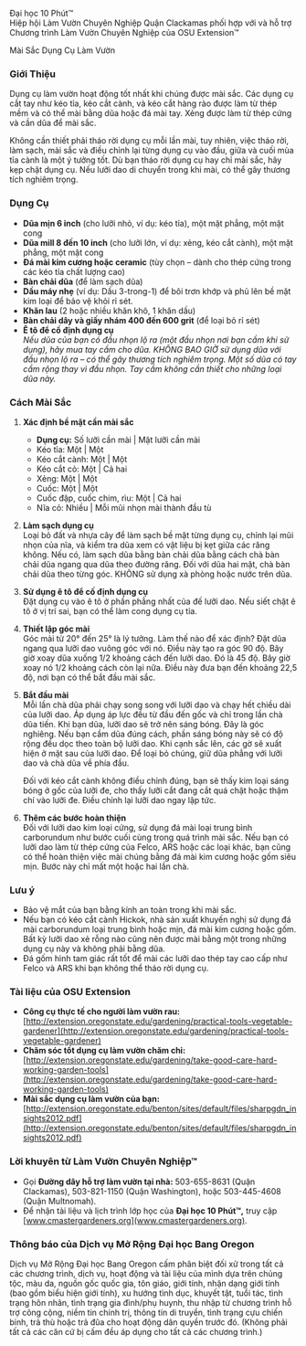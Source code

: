 Đại học 10 Phút™  
Hiệp hội Làm Vườn Chuyên Nghiệp Quận Clackamas phối hợp với và hỗ trợ  
Chương trình Làm Vườn Chuyên Nghiệp của OSU Extension™  

Mài Sắc Dụng Cụ Làm Vườn  

### Giới Thiệu  
Dụng cụ làm vườn hoạt động tốt nhất khi chúng được mài sắc. Các dụng cụ cắt tay như kéo tỉa, kéo cắt cành, và kéo cắt hàng rào được làm từ thép mềm và có thể mài bằng dũa hoặc đá mài tay. Xẻng được làm từ thép cứng và cần dũa để mài sắc.  

Không cần thiết phải tháo rời dụng cụ mỗi lần mài, tuy nhiên, việc tháo rời, làm sạch, mài sắc và điều chỉnh lại từng dụng cụ vào đầu, giữa và cuối mùa tỉa cành là một ý tưởng tốt. Dù bạn tháo rời dụng cụ hay chỉ mài sắc, hãy kẹp chặt dụng cụ. Nếu lưỡi dao di chuyển trong khi mài, có thể gây thương tích nghiêm trọng.  

### Dụng Cụ  
- **Dũa mịn 6 inch** (cho lưỡi nhỏ, ví dụ: kéo tỉa), một mặt phẳng, một mặt cong  
- **Dũa mill 8 đến 10 inch** (cho lưỡi lớn, ví dụ: xẻng, kéo cắt cành), một mặt phẳng, một mặt cong  
- **Đá mài kim cương hoặc ceramic** (tùy chọn – dành cho thép cứng trong các kéo tỉa chất lượng cao)  
- **Bàn chải dũa** (để làm sạch dũa)  
- **Dầu máy nhẹ** (ví dụ: Dầu 3-trong-1) để bôi trơn khớp và phủ lên bề mặt kim loại để bảo vệ khỏi rỉ sét.  
- **Khăn lau** (2 hoặc nhiều khăn khô, 1 khăn dầu)  
- **Bàn chải dây và giấy nhám 400 đến 600 grit** (để loại bỏ rỉ sét)  
- **Ê tô để cố định dụng cụ**  
*Nếu dũa của bạn có đầu nhọn lộ ra (một đầu nhọn nơi bạn cầm khi sử dụng), hãy mua tay cầm cho dũa. KHÔNG BAO GIỜ sử dụng dũa với đầu nhọn lộ ra – có thể gây thương tích nghiêm trọng. Một số dũa có tay cầm rộng thay vì đầu nhọn. Tay cầm không cần thiết cho những loại dũa này.*  

### Cách Mài Sắc  
1. **Xác định bề mặt cần mài sắc**  
   - **Dụng cụ:** Số lưỡi cần mài | Mặt lưỡi cần mài  
   - Kéo tỉa: Một | Một  
   - Kéo cắt cành: Một | Một  
   - Kéo cắt cỏ: Một | Cả hai  
   - Xẻng: Một | Một  
   - Cuốc: Một | Một  
   - Cuốc đập, cuốc chim, rìu: Một | Cả hai  
   - Nĩa cỏ: Nhiều | Mỗi mũi nhọn mài thành đầu tù  

2. **Làm sạch dụng cụ**  
   Loại bỏ đất và nhựa cây để làm sạch bề mặt từng dụng cụ, chỉnh lại mũi nhọn của nĩa, và kiểm tra dũa xem có vật liệu bị kẹt giữa các răng không. Nếu có, làm sạch dũa bằng bàn chải dũa bằng cách chà bàn chải dũa ngang qua dũa theo đường răng. Đối với dũa hai mặt, chà bàn chải dũa theo từng góc. KHÔNG sử dụng xà phòng hoặc nước trên dũa.  

3. **Sử dụng ê tô để cố định dụng cụ**  
   Đặt dụng cụ vào ê tô ở phần phẳng nhất của đế lưỡi dao. Nếu siết chặt ê tô ở vị trí sai, bạn có thể làm cong dụng cụ tỉa.  

4. **Thiết lập góc mài**  
   Góc mài từ 20° đến 25° là lý tưởng. Làm thế nào để xác định? Đặt dũa ngang qua lưỡi dao vuông góc với nó. Điều này tạo ra góc 90 độ. Bây giờ xoay dũa xuống 1/2 khoảng cách đến lưỡi dao. Đó là 45 độ. Bây giờ xoay nó 1/2 khoảng cách còn lại nữa. Điều này đưa bạn đến khoảng 22,5 độ, nơi bạn có thể bắt đầu mài sắc.  

5. **Bắt đầu mài**  
   Mỗi lần chà dũa phải chạy song song với lưỡi dao và chạy hết chiều dài của lưỡi dao. Áp dụng áp lực đều từ đầu đến gốc và chỉ trong lần chà dũa tiến. Khi bạn dũa, lưỡi dao sẽ trở nên sáng bóng. Đây là góc nghiêng. Nếu bạn cầm dũa đúng cách, phần sáng bóng này sẽ có độ rộng đều dọc theo toàn bộ lưỡi dao. Khi cạnh sắc lên, các gờ sẽ xuất hiện ở mặt sau của lưỡi dao. Để loại bỏ chúng, giữ dũa phẳng với lưỡi dao và chà dũa về phía đầu.  

   Đối với kéo cắt cành không điều chỉnh đúng, bạn sẽ thấy kim loại sáng bóng ở gốc của lưỡi đe, cho thấy lưỡi cắt đang cắt quá chặt hoặc thậm chí vào lưỡi đe. Điều chỉnh lại lưỡi dao ngay lập tức.  

6. **Thêm các bước hoàn thiện**  
   Đối với lưỡi dao kim loại cứng, sử dụng đá mài loại trung bình carborundum như bước cuối cùng trong quá trình mài sắc. Nếu bạn có lưỡi dao làm từ thép cứng của Felco, ARS hoặc các loại khác, bạn cũng có thể hoàn thiện việc mài chúng bằng đá mài kim cương hoặc gốm siêu mịn. Bước này chỉ mất một hoặc hai lần chà.  

### Lưu ý  
- Bảo vệ mắt của bạn bằng kính an toàn trong khi mài sắc.  
- Nếu bạn có kéo cắt cành Hickok, nhà sản xuất khuyến nghị sử dụng đá mài carborundum loại trung bình hoặc mịn, đá mài kim cương hoặc gốm. Bất kỳ lưỡi dao xẻ rỗng nào cũng nên được mài bằng một trong những dụng cụ này và không phải bằng dũa.  
- Đá gốm hình tam giác rất tốt để mài các lưỡi dao thép tay cao cấp như Felco và ARS khi bạn không thể tháo rời dụng cụ.  

### Tài liệu của OSU Extension  
- **Công cụ thực tế cho người làm vườn rau:** [http://extension.oregonstate.edu/gardening/practical-tools-vegetable-gardener](http://extension.oregonstate.edu/gardening/practical-tools-vegetable-gardener)  
- **Chăm sóc tốt dụng cụ làm vườn chăm chỉ:** [http://extension.oregonstate.edu/gardening/take-good-care-hard-working-garden-tools](http://extension.oregonstate.edu/gardening/take-good-care-hard-working-garden-tools)  
- **Mài sắc dụng cụ làm vườn của bạn:** [http://extension.oregonstate.edu/benton/sites/default/files/sharpgdn_insights2012.pdf](http://extension.oregonstate.edu/benton/sites/default/files/sharpgdn_insights2012.pdf)  

### Lời khuyên từ Làm Vườn Chuyên Nghiệp™  
- Gọi **Đường dây hỗ trợ làm vườn tại nhà:** 503-655-8631 (Quận Clackamas), 503-821-1150 (Quận Washington), hoặc 503-445-4608 (Quận Multnomah).  
- Để nhận tài liệu và lịch trình lớp học của **Đại học 10 Phút™,** truy cập [www.cmastergardeners.org](www.cmastergardeners.org).  

### Thông báo của Dịch vụ Mở Rộng Đại học Bang Oregon  
Dịch vụ Mở Rộng Đại học Bang Oregon cấm phân biệt đối xử trong tất cả các chương trình, dịch vụ, hoạt động và tài liệu của mình dựa trên chủng tộc, màu da, nguồn gốc quốc gia, tôn giáo, giới tính, nhận dạng giới tính (bao gồm biểu hiện giới tính), xu hướng tình dục, khuyết tật, tuổi tác, tình trạng hôn nhân, tình trạng gia đình/phụ huynh, thu nhập từ chương trình hỗ trợ công cộng, niềm tin chính trị, thông tin di truyền, tình trạng cựu chiến binh, trả thù hoặc trả đũa cho hoạt động dân quyền trước đó. (Không phải tất cả các căn cứ bị cấm đều áp dụng cho tất cả các chương trình.)  